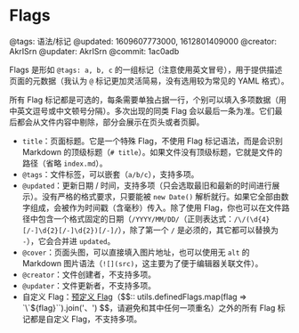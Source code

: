 # Flags

@tags: 语法/标记
@updated: 1609607773000, 1612801409000
@creator: AkrISrn
@updater: AkrISrn
@commit: 1ac0adb

Flags 是形如 `@tags: a, b, c` 的一组标记（注意使用英文冒号），用于提供描述页面的元数据（我认为 `@` 标记更加灵活简易，没有选用较为常见的 YAML 格式）。

所有 Flag 标记都是可选的，每条需要单独占据一行，个别可以填入多项数据（用中英文逗号或中文顿号分隔）。多次出现的同类 Flag 会以最后一条为准。它们最后都会从文件内容中剔除，部分会展示在页头或者页脚。

- `title`：页面标题。它是一个特殊 Flag，不使用 Flag 标记语法，而是会识别 Markdown 的顶级标题（`# title`）。如果文件没有顶级标题，它就是文件的路径（省略 `index.md`）。
- `@tags`：文件标签，可以嵌套（`a/b/c`），支持多项。
- `@updated`：更新日期 / 时间，支持多项（只会选取最旧和最新的时间进行展示）。没有严格的格式要求，只要能被 `new Date()` 解析就行。如果它全部由数字组成，会被作为时间戳（含毫秒）传入。除了使用 Flag，你也可以在文件路径中包含一个格式固定的日期（`/YYYY/MM/DD/`（正则表达式：`/\/(\d{4}[/-]\d{2}[/-]\d{2})[/-]/`），除了第一个 `/` 是必须的，其它都可以替换为 `-`），它会合并进 `updated`。
- `@cover`：页面头图，可以直接填入图片地址，也可以使用无 `alt` 的 Markdown 图片语法（`![](src)`，这主要为了便于编辑器关联文件）。
- `@creator`：文件创建者，不支持多项。
- `@updater`：文件更新者，不支持多项。
- 自定义 Flag：[预定义 Flag](/zh/api/enums.md "#h2-1")（$$:: utils.definedFlags.map(flag => `\`${flag}\``).join('、') $$，请避免和其中任何一项重名）之外的所有 Flag 标记都是自定义 Flag，不支持多项。
